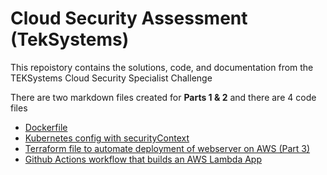 # Cloud Security Assessment (TekSystems)

This repoistory contains the solutions, code, and documentation from the TEKSystems Cloud Security Specialist Challenge


There are two markdown files created for **Parts 1 & 2** and there are 4 code files
- [Dockerfile](Dockerfile-Memcached)
- [Kubernetes config with securityContext](kubernetes-securityContext.yml)
- [Terraform file to automate deployment of webserver on AWS (Part 3)](webServerTeksystems.tf)
- [Github Actions workflow that builds an AWS Lambda App](GitActions-LambdaApp.yml)
